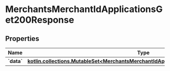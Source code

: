
# MerchantsMerchantIdApplicationsGet200Response

## Properties
Name | Type | Description | Notes
------------ | ------------- | ------------- | -------------
**&#x60;data&#x60;** | [**kotlin.collections.MutableSet&lt;MerchantsMerchantIdApplicationsGet200ResponseDataInner&gt;**](MerchantsMerchantIdApplicationsGet200ResponseDataInner.md) |  |  [optional]




